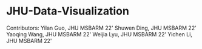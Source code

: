 # JHU-Data-Visualization
Contributors:
Yilan Guo, JHU MSBARM 22'
Shuwen Ding, JHU MSBARM 22'
Yaoqing Wang, JHU MSBARM 22'
Weijia Lyu, JHU MSBARM 22'
Yichen Li, JHU MSBARM 22'

